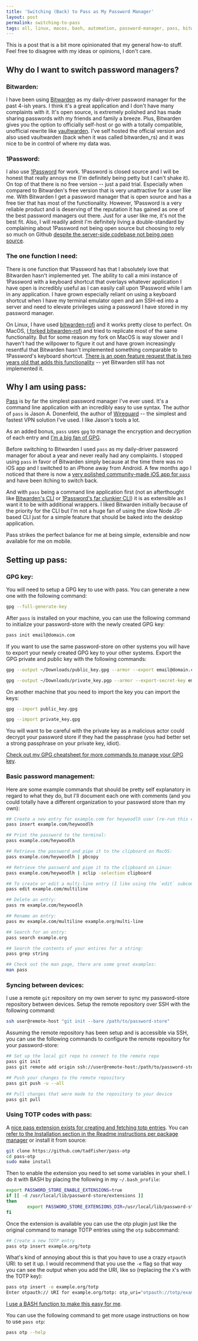 ```yaml
---
title: 'Switching (Back) to Pass as My Password Manager'
layout: post
permalink: switching-to-pass
tags: all, linux, macos, bash, automation, password-manager, pass, bitwarden, 1password
---
```


This is a post that is a bit more opinionated that my general how-to stuff. Feel free to disagree with my ideas or opinions, I don't care.

## Why do I want to switch password managers?

### Bitwarden:
I have been using [Bitwarden](https://bitwarden.com) as my daily-driver password manager for the past 4-ish years. I think it's a great application and I don't have many complaints with it. It's open source, is extremely polished and has made sharing passwords with my friends and family a breeze. Plus, Bitwarden gives you the option to officially self-host or go with a totally compatible, unofficial rewrite like [vaultwarden](https://github.com/dani-garcia/vaultwarden). I've self hosted the official version and also used vaultwarden (back when it was called bitwarden_rs) and it was nice to be in control of where my data was. 


### 1Password:
I also use [1Password](https://1password.com) for work. 1Password is closed source and I will be honest that really annoys me (I'm definitely being petty but I can't shake it). On top of that there is no free version -- just a paid trial. Especially when compared to Bitwarden's free version that is very unattractive for a user like me. With Bitwarden I get a password manager that is open source and has a free tier that has most of the functionality. However, 1Password is a very reliable product and is deserving of the reputation it has gained as one of the best password managers out there. Just for a user like me, it's not the best fit. Also, I will readily admit I'm definitely living a double-standard by complaining about 1Password not being open source but choosing to rely so much on Github [despite the server-side codebase not being open source](https://stackoverflow.com/questions/24254324/is-github-com-source-code-open-source).

### The one function I need:

There is one function that 1Password has that I absolutely love that Bitwarden hasn't implemented yet. The ability to call a mini instance of 1Password with a keyboard shortcut that overlays whatever application I have open is incredibly useful as I can easily call upon 1Password while I am in any application. I have grown especially reliant on using a keyboard shortcut when I have my terminal emulator open and am SSH-ed into a server and need to elevate privileges using a password I have stored in my password manager. 

On Linux, I have used [bitwarden-rofi](https://github.com/mattydebie/bitwarden-rofi) and it works pretty close to perfect. On MacOS, [I forked bitwarden-rofi](https://github.com/heywoodlh/choose-password-scripts) and tried to replicate most of the same functionality. But for some reason my fork on MacOS is way slower and I haven't had the willpower to figure it out and have grown increasingly resentful that Bitwarden hasn't implemented something comparable to 1Password's keyboard shortcut. [There is an open feature request that is two years old that adds this functionality](https://github.com/bitwarden/desktop/pull/231) -- yet Bitwarden still has not implemented it.

## Why I am using pass:

[Pass](https://www.passwordstore.org) is by far the simplest password manager I've ever used. It's a command line application with an incredibly easy to use syntax. The author of `pass` is Jason A. Donenfeld, the author of [Wireguard](https://www.wireguard.com/) -- the simplest and fastest VPN solution I've used. I like Jason's tools a lot.

As an added bonus, `pass` uses `gpg` to manage the encryption and decryption of each entry and [I'm a big fan of GPG](https://the-empire.systems/gpg-cheatsheet/).

Before switching to Bitwarden I used `pass` as my daily-driver password manager for about a year and never really had any complaints. I stopped using `pass` in favor of Bitwarden simply because at the time there was no iOS app and I switched to an iPhone away from Android. A few months ago I noticed that there is now a [very polished community-made iOS app for `pass`](https://github.com/mssun/passforios) and have been itching to switch back.

And with `pass` being a command line application first (not an afterthought like [Bitwarden's CLI](https://github.com/bitwarden/cli) or [1Password's far clunkier CLI](https://1password.com/downloads/command-line/)) it is as extensible as I want it to be with additional wrappers. I liked Bitwarden initially because of the priority for the CLI but I'm not a huge fan of using the slow Node JS-based CLI just for a simple feature that should be baked into the desktop application.

Pass strikes the perfect balance for me at being simple, extensible and now available for me on mobile.

## Setting up pass:

### GPG key:

You will need to setup a GPG key to use with pass. You can generate a new one with the following command:

```bash
gpg --full-generate-key
```

After `pass` is installed on your machine, you can use the following command to initialize your password-store with the newly created GPG key:

```bash
pass init email@domain.com
```

If you want to use the same password-store on other systems you will have to export your newly created GPG key to your other systems.
Export the GPG private and public key with the following commands:

```bash
gpg --output ~/Downloads/public_key.gpg --armor --export email@domain.com

gpg --output ~/Downloads/private_key.pgp --armor --export-secret-key email@domain.com
```

On another machine that you need to import the key you can import the keys:

```bash
gpg --import public_key.gpg

gpg --import private_key.gpg
```

You will want to be careful with the private key as a malicious actor could decrypt your password store if they had the passphrase (you had better set a strong passphrase on your private key, idiot). 

[Check out my GPG cheatsheet for more commands to manage your GPG key](https://the-empire.systems/gpg-cheatsheet/).

### Basic password management:

Here are some example commands that should be pretty self explanatory in regard to what they do, but I'll document each one with comments (and you could totally have a different organization to your password store than my own):

```bash
## Create a new entry for example.com for heywoodlh user (re-run this command to overwrite the entry):
pass insert example.com/heywoodlh

## Print the password to the terminal:
pass example.com/heywoodlh

## Retrieve the password and pipe it to the clipboard on MacOS:
pass example.com/heywoodlh | pbcopy

## Retrieve the password and pipe it to the clipboard on Linux:
pass example.com/heywoodlh | xclip -selection clipboard

## To create or edit a multi-line entry (I like using the `edit` subcommand for notes):
pass edit example.com/multiline

## Delete an entry:
pass rm example.com/heywoodlh

## Rename an entry:
pass mv example.com/multiline example.org/multi-line

## Search for an entry:
pass search example.org

## Search the contents of your entires for a string:
pass grep string

## Check out the man page, there are some great examples:
man pass
```

### Syncing between devices: 

I use a remote `git` repository on my own server to sync my password-store repository between devices.
Setup the remote repository over SSH with the following command:

```bash
ssh user@remote-host "git init --bare /path/to/password-store"
```

Assuming the remote repository has been setup and is accessible via SSH, you can use the following commands to configure the remote repository for your password-store:

```bash
## Set up the local git repo to connect to the remote repo
pass git init
pass git remote add origin ssh://user@remote-host:/path/to/password-store

## Push your changes to the remote repository
pass git push -u --all

## Pull changes that were made to the repository to your device
pass git pull 
```

### Using TOTP codes with pass:

A [nice pass extension exists for creating and fetching totp entries](https://github.com/tadfisher/pass-otp). You can [refer to the Installation section in the Readme instructions per package manager](https://github.com/tadfisher/pass-otp#installation) or install it from source:

```bash
git clone https://github.com/tadfisher/pass-otp
cd pass-otp
sudo make install
```

Then to enable the extension you need to set some variables in your shell. I do it with BASH by placing the following in my `~/.bash_profile`:

```bash
export PASSWORD_STORE_ENABLE_EXTENSIONS=true
if [[ -d /usr/local/lib/password-store/extensions ]]
then
        export PASSWORD_STORE_EXTENSIONS_DIR=/usr/local/lib/password-store/extensions/
fi
```

Once the extension is available you can use the otp plugin just like the original command to manage TOTP entries using the `otp` subcommand:

```bash
## Create a new TOTP entry
pass otp insert example.org/totp
```

What's kind of annoying about this is that you have to use a crazy `otpauth` URI: to set it up. I would recommend that you use the `-e` flag so that way you can see the output when you add the URI, like so (replacing the `X`'s with the TOTP key):

```bash
pass otp insert -e example.org/totp
Enter otpauth:// URI for example.org/totp: otp_uri="otpauth://totp/example.org?secret=XXXXXXXXXXXX&issuer=totp-secret"
```

[I use a BASH function to make this easy for me](https://gist.github.com/heywoodlh/819d97b9010f7c744c9aa8f19df51445).

You can use the following command to get more usage instructions on how to use `pass otp`:

```bash
pass otp --help
```
